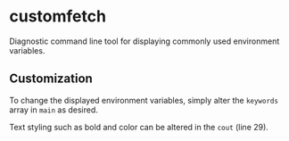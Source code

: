 # customfetch

Diagnostic command line tool for displaying commonly used environment variables.

## Customization

To change the displayed environment variables, simply alter the `keywords` array in `main` as desired.

Text styling such as bold and color can be altered in the `cout` (line 29).
